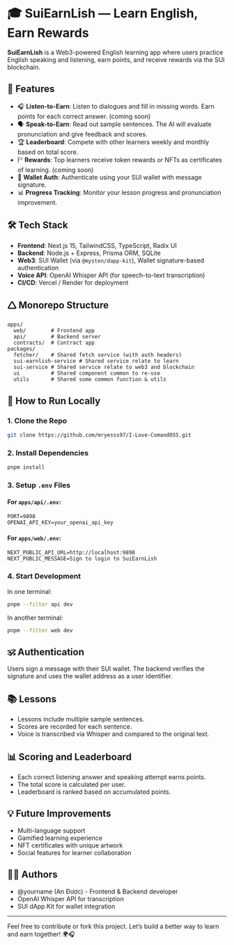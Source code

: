 # 🎓 SuiEarnLish — Learn English, Earn Rewards

**SuiEarnLish** is a Web3-powered English learning app where users practice English speaking and listening, earn points, and receive rewards via the SUI blockchain.

## 🚀 Features

- 🎧 **Listen-to-Earn**: Listen to dialogues and fill in missing words. Earn points for each correct answer. (coming soon)
- 🗣️ **Speak-to-Earn**: Read out sample sentences. The AI will evaluate pronunciation and give feedback and scores.
- 🏆 **Leaderboard**: Compete with other learners weekly and monthly based on total score.
- 🏱 **Rewards**: Top learners receive token rewards or NFTs as certificates of learning. (coming soon)
- 🔐 **Wallet Auth**: Authenticate using your SUI wallet with message signature.
- 📊 **Progress Tracking**: Monitor your lesson progress and pronunciation improvement.

## 🛠️ Tech Stack

- **Frontend**: Next.js 15, TailwindCSS, TypeScript, Radix UI
- **Backend**: Node.js + Express, Prisma ORM, SQLite
- **Web3**: SUI Wallet (via `@mysten/dapp-kit`), Wallet signature-based authentication
- **Voice API**: OpenAI Whisper API (for speech-to-text transcription)
- **CI/CD**: Vercel / Render for deployment

## 🛆 Monorepo Structure

```
apps/
  web/        # Frontend app
  api/        # Backend server
  contracts/  # Contract app
packages/
  fetcher/    # Shared fetch service (with auth headers)
  sui-earnlish-service # Shared service relate to learn
  sui-service # Shared service relate to web3 and blockchain
  ui          # Shared component common to re-use 
  utils       # Shared some common function & utils 
```

## 📝 How to Run Locally

### 1. Clone the Repo
```bash
git clone https://github.com/mryesss97/I-Love-ComandOSS.git
```

### 2. Install Dependencies
```bash
pnpm install
```

### 3. Setup `.env` Files

#### For `apps/api/.env`:
```
PORT=9898
OPENAI_API_KEY=your_openai_api_key
```

#### For `apps/web/.env`:
```
NEXT_PUBLIC_API_URL=http://localhost:9898
NEXT_PUBLIC_MESSAGE=Sign to login to SuiEarnLish
```

### 4. Start Development

In one terminal:
```bash
pnpm --filter api dev
```

In another terminal:
```bash
pnpm --filter web dev
```

## 🕉️ Authentication

Users sign a message with their SUI wallet. The backend verifies the signature and uses the wallet address as a user identifier.

## 📚 Lessons

- Lessons include multiple sample sentences.
- Scores are recorded for each sentence.
- Voice is transcribed via Whisper and compared to the original text.

## 📊 Scoring and Leaderboard

- Each correct listening answer and speaking attempt earns points.
- The total score is calculated per user.
- Leaderboard is ranked based on accumulated points.

## 💡 Future Improvements

- Multi-language support
- Gamified learning experience
- NFT certificates with unique artwork
- Social features for learner collaboration

## 🧑‍💻 Authors

- @yourname (An Được) - Frontend & Backend developer
- OpenAI Whisper API for transcription
- SUI dApp Kit for wallet integration

---

Feel free to contribute or fork this project. Let’s build a better way to learn and earn together! 🌍🎧
